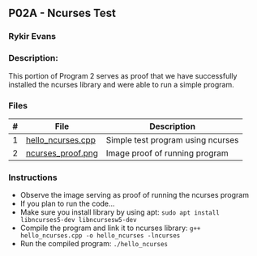 ## P02A - Ncurses Test
### Rykir Evans
### Description:

This portion of Program 2 serves as proof that we have successfully installed the ncurses library and were able to run a simple program. 

### Files

|   #   | File                                     | Description                       |
| :---: | ---------------------------------------- | --------------------------------- |
|   1   | [hello_ncurses.cpp](./hello_ncurses.cpp) | Simple test program using ncurses |
|   2   | [ncurses_proof.png](./ncurses_proof.png) | Image proof of running program    |

### Instructions

- Observe the image serving as proof of running the ncurses program
- If you plan to run the code...
- Make sure you install library by using apt: `sudo apt install libncurses5-dev libncursesw5-dev`
- Compile the program and link it to ncurses library: `g++ hello_ncurses.cpp -o hello_ncurses -lncurses`
- Run the compiled program: `./hello_ncurses`

